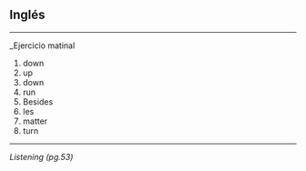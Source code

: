 ## Inglés
---
_Ejercicio matinal
1. down
2. up
3. down
4. run
5. Besides
6. les
7. matter
8. turn
---
_Listening (pg.53)_
